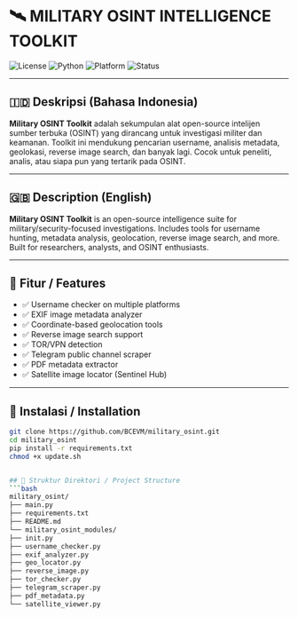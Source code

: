# 🛰️ MILITARY OSINT INTELLIGENCE TOOLKIT

![License](https://img.shields.io/github/license/BCEVM/military_osint)
![Python](https://img.shields.io/badge/python-3.8+-blue)
![Platform](https://img.shields.io/badge/platform-linux--friendly-green)
![Status](https://img.shields.io/badge/status-active-brightgreen)

---

## 🇮🇩 Deskripsi (Bahasa Indonesia)

**Military OSINT Toolkit** adalah sekumpulan alat open-source intelijen sumber terbuka (OSINT) yang dirancang untuk investigasi militer dan keamanan. Toolkit ini mendukung pencarian username, analisis metadata, geolokasi, reverse image search, dan banyak lagi. Cocok untuk peneliti, analis, atau siapa pun yang tertarik pada OSINT.

---

## 🇬🇧 Description (English)

**Military OSINT Toolkit** is an open-source intelligence suite for military/security-focused investigations. Includes tools for username hunting, metadata analysis, geolocation, reverse image search, and more. Built for researchers, analysts, and OSINT enthusiasts.

---

## 🔧 Fitur / Features

- ✅ Username checker on multiple platforms
- ✅ EXIF image metadata analyzer
- ✅ Coordinate-based geolocation tools
- ✅ Reverse image search support
- ✅ TOR/VPN detection
- ✅ Telegram public channel scraper
- ✅ PDF metadata extractor
- ✅ Satellite image locator (Sentinel Hub)

---

## 🚀 Instalasi / Installation

```bash
git clone https://github.com/BCEVM/military_osint.git
cd military_osint
pip install -r requirements.txt
chmod +x update.sh


## 📂 Struktur Direktori / Project Structure
```bash
military_osint/
├── main.py
├── requirements.txt
├── README.md
└── military_osint_modules/
├── init.py
├── username_checker.py
├── exif_analyzer.py
├── geo_locator.py
├── reverse_image.py
├── tor_checker.py
├── telegram_scraper.py
├── pdf_metadata.py
└── satellite_viewer.py


